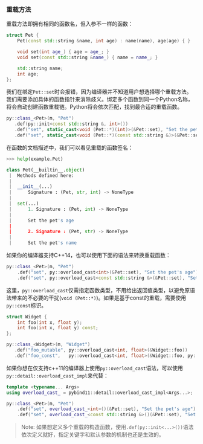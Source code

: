 ### 重载方法

重载方法即拥有相同的函数名，但入参不一样的函数：
```cpp
struct Pet {
    Pet(const std::string &name, int age) : name(name), age(age) { }

    void set(int age_) { age = age_; }
    void set(const std::string &name_) { name = name_; }

    std::string name;
    int age;
};
```

我们在绑定`Pet::set`时会报错，因为编译器并不知道用户想选择哪个重载方法。我们需要添加具体的函数指针来消除歧义。绑定多个函数到同一个Python名称，将会自动创建函数重载链。Python将会依次匹配，找到最合适的重载函数。

```cpp
py::class_<Pet>(m, "Pet")
   .def(py::init<const std::string &, int>())
   .def("set", static_cast<void (Pet::*)(int)>(&Pet::set), "Set the pet's age")
   .def("set", static_cast<void (Pet::*)(const std::string &)>(&Pet::set), "Set the pet's name");
```

在函数的文档描述中，我们可以看见重载的函数签名：
```python
>>> help(example.Pet)

class Pet(__builtin__.object)
 |  Methods defined here:
 |
 |  __init__(...)
 |      Signature : (Pet, str, int) -> NoneType
 |
 |  set(...)
 |      1. Signature : (Pet, int) -> NoneType
 |
 |      Set the pet's age
 |
 |      2. Signature : (Pet, str) -> NoneType
 |
 |      Set the pet's name
```

如果你的编译器支持C++14，也可以使用下面的语法来转换重载函数：
```cpp
py::class_<Pet>(m, "Pet")
    .def("set", py::overload_cast<int>(&Pet::set), "Set the pet's age")
    .def("set", py::overload_cast<const std::string &>(&Pet::set), "Set the pet's name");
```

这里，`py::overload_cast`仅需指定函数类型，不用给出返回值类型，以避免原语法带来的不必要的干扰(`void (Pet::*)`)。如果是基于const的重载，需要使用`py::const`标识。

```cpp
struct Widget {
    int foo(int x, float y);
    int foo(int x, float y) const;
};

py::class_<Widget>(m, "Widget")
   .def("foo_mutable", py::overload_cast<int, float>(&Widget::foo))
   .def("foo_const",   py::overload_cast<int, float>(&Widget::foo, py::const_));
```

如果你想在仅支持c++11的编译器上使用`py::overload_cast`语法，可以使用`py::detail::overload_cast_impl`来代替：

```cpp
template <typename... Args>
using overload_cast_ = pybind11::detail::overload_cast_impl<Args...>;

py::class_<Pet>(m, "Pet")
    .def("set", overload_cast_<int>()(&Pet::set), "Set the pet's age")
    .def("set", overload_cast_<const std::string &>()(&Pet::set), "Set the pet's name");
```

> Note: 如果想定义多个重载的构造函数，使用`.def(py::init<...>())`语法依次定义就好，指定关键字和默认参数的机制也还是生效的。



